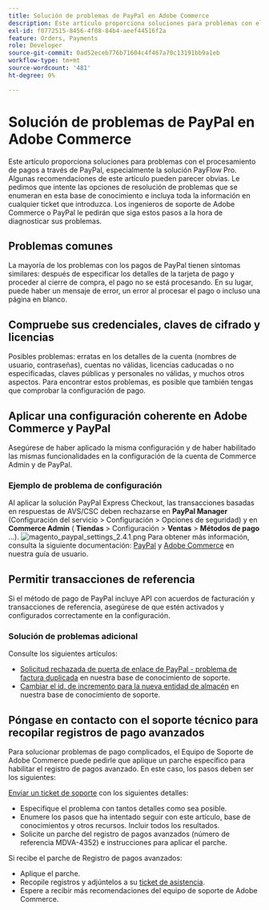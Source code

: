 ```yaml
---
title: Solución de problemas de PayPal en Adobe Commerce
description: Este artículo proporciona soluciones para problemas con el procesamiento de pagos a través de PayPal, especialmente la solución PayFlow Pro. Algunas recomendaciones de este artículo pueden parecer obvias. Le pedimos que intente las opciones de resolución de problemas que se enumeran en esta base de conocimiento e incluya toda la información en cualquier ticket que introduzca. Los ingenieros de soporte de Adobe Commerce o PayPal le pedirán que siga estos pasos a la hora de diagnosticar sus problemas.
exl-id: f0772515-8456-4f08-84b4-aeef44516f2a
feature: Orders, Payments
role: Developer
source-git-commit: 0ad52eceb776b71604c4f467a70c13191bb9a1eb
workflow-type: tm+mt
source-wordcount: '481'
ht-degree: 0%

---
```


# Solución de problemas de PayPal en Adobe Commerce

Este artículo proporciona soluciones para problemas con el procesamiento de pagos a través de PayPal, especialmente la solución PayFlow Pro. Algunas recomendaciones de este artículo pueden parecer obvias. Le pedimos que intente las opciones de resolución de problemas que se enumeran en esta base de conocimiento e incluya toda la información en cualquier ticket que introduzca. Los ingenieros de soporte de Adobe Commerce o PayPal le pedirán que siga estos pasos a la hora de diagnosticar sus problemas.

## Problemas comunes

La mayoría de los problemas con los pagos de PayPal tienen síntomas similares: después de especificar los detalles de la tarjeta de pago y proceder al cierre de compra, el pago no se está procesando. En su lugar, puede haber un mensaje de error, un error al procesar el pago o incluso una página en blanco.

## Compruebe sus credenciales, claves de cifrado y licencias

Posibles problemas: erratas en los detalles de la cuenta (nombres de usuario, contraseñas), cuentas no válidas, licencias caducadas o no especificadas, claves públicas y personales no válidas, y muchos otros aspectos. Para encontrar estos problemas, es posible que también tengas que comprobar la configuración de pago.

## Aplicar una configuración coherente en Adobe Commerce y PayPal

Asegúrese de haber aplicado la misma configuración y de haber habilitado las mismas funcionalidades en la configuración de la cuenta de Commerce Admin y de PayPal.

### Ejemplo de problema de configuración

Al aplicar la solución PayPal Express Checkout, las transacciones basadas en respuestas de AVS/CSC deben rechazarse en **PayPal Manager** (Configuración del servicio > Configuración > Opciones de seguridad) y en **Commerce Admin** ( **Tiendas** > Configuración > **Ventas** > **Métodos de pago** ...).
![magento_paypal_settings_2.4.1.png](assets/magento_paypal_settings_2.4.1.png)
Para obtener más información, consulta la siguiente documentación: [PayPal](https://www.paypalobjects.com/en_US/vhelp/paypalmanager_help/setup.htm) y [Adobe Commerce](/docs/commerce-admin/stores-sales/payments/paypal/paypal-express-checkout.html) en nuestra guía de usuario.

## Permitir transacciones de referencia

Si el método de pago de PayPal incluye API con acuerdos de facturación y transacciones de referencia, asegúrese de que estén activados y configurados correctamente en la configuración.

### Solución de problemas adicional

Consulte los siguientes artículos:

* [Solicitud rechazada de puerta de enlace de PayPal - problema de factura duplicada](/help/troubleshooting/payments/paypal-gateway-rejected-request-duplicate-invoice-issue.md) en nuestra base de conocimiento de soporte.
* [Cambiar el id. de incremento para la nueva entidad de almacén](/help/how-to/general/change-increment-id-for-a-db-entity-order-invoice-credit-memo-etc-on-particular-store.md) en nuestra base de conocimiento de soporte.

## Póngase en contacto con el soporte técnico para recopilar registros de pago avanzados

Para solucionar problemas de pago complicados, el Equipo de Soporte de Adobe Commerce puede pedirle que aplique un parche específico para habilitar el registro de pagos avanzado. En este caso, los pasos deben ser los siguientes:

[Enviar un ticket de soporte](/help/help-center-guide/help-center/magento-help-center-user-guide.md#submit-ticket) con los siguientes detalles:

* Especifique el problema con tantos detalles como sea posible.
* Enumere los pasos que ha intentado seguir con este artículo, base de conocimientos y otros recursos. Incluir todos los resultados.
* Solicite un parche del registro de pagos avanzados (número de referencia MDVA-4352) e instrucciones para aplicar el parche.

Si recibe el parche de Registro de pagos avanzados:

* Aplique el parche.
* Recopile registros y adjúntelos a su [ticket de asistencia](/help/help-center-guide/help-center/magento-help-center-user-guide.md#submit-ticket).
* Espere a recibir más recomendaciones del equipo de soporte de Adobe Commerce.
